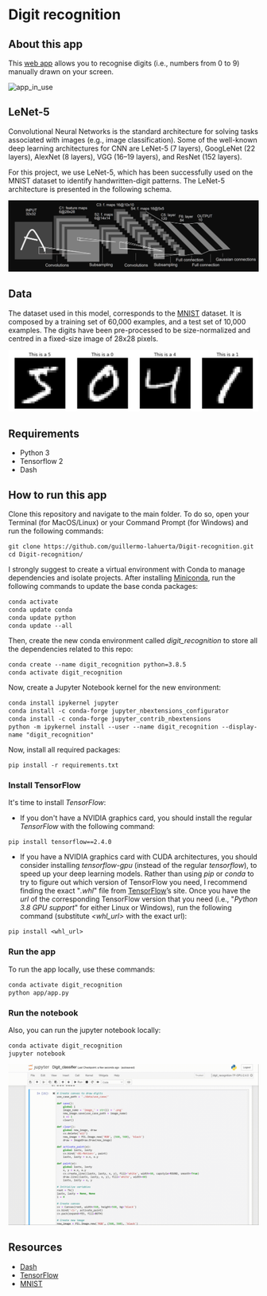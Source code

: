 # Digit recognition

## About this app

This [web app](http://ec2-35-181-53-166.eu-west-3.compute.amazonaws.com:8081/) allows you to recognise digits (i.e., numbers from 0 to 9) manually drawn on your screen.

![app_in_use](img/digit_predict.gif)


## LeNet-5

Convolutional Neural Networks is the standard architecture for solving tasks associated with images (e.g., image classification). Some of the well-known deep learning architectures for CNN are LeNet-5 (7 layers), GoogLeNet (22 layers), AlexNet (8 layers), VGG (16–19 layers), and ResNet (152 layers).

For this project, we use LeNet-5, which has been successfully used on the MNIST dataset to identify handwritten-digit patterns. The LeNet-5 architecture is presented in the following schema.

![lenet](img/lenet.png)

## Data

The dataset used in this model, corresponds to the [MNIST](http://yann.lecun.com/exdb/mnist/) dataset.
It is composed by a training set of 60,000 examples, and a test set of 10,000 examples.
The digits have been pre-processed to be size-normalized and centred in a fixed-size image of 28x28 pixels.

![data](img/mnist.png)

## Requirements

* Python 3
* Tensorflow 2
* Dash

## How to run this app

Clone this repository and navigate to the main folder. To do so, open your Terminal (for MacOS/Linux) or your Command Prompt (for Windows) and run the following commands:
```
git clone https://github.com/guillermo-lahuerta/Digit-recognition.git
cd Digit-recognition/
```

I strongly suggest to create a virtual environment with Conda to manage dependencies and isolate projects. After installing [Miniconda](https://docs.conda.io/en/latest/miniconda.html), run the following commands to update the base conda packages:
```
conda activate
conda update conda
conda update python
conda update --all
```

Then, create the new conda environment called *digit_recognition* to store all the dependencies related to this repo:
```
conda create --name digit_recognition python=3.8.5
conda activate digit_recognition
```

Now, create a Jupyter Notebook kernel for the new environment:
```
conda install ipykernel jupyter
conda install -c conda-forge jupyter_nbextensions_configurator
conda install -c conda-forge jupyter_contrib_nbextensions
python -m ipykernel install --user --name digit_recognition --display-name "digit_recognition"
```

Now, install all required packages:
```
pip install -r requirements.txt
```

### Install TensorFlow

It's time to install *TensorFlow*:

* If you don't have a NVIDIA graphics card, you should install the regular *TensorFlow* with the following command:
```
pip install tensorflow==2.4.0
```

* If you have a NVIDIA graphics card with CUDA architectures, you should consider installing *tensorflow-gpu* (instead of the regular *tensorflow*), to speed up your deep learning models. Rather than using *pip* or *conda* to try to figure out which version of TensorFlow you need, I recommend finding the exact "*.whl*" file from [TensorFlow](https://www.tensorflow.org/install/pip#package-location)’s site. Once you have the *url* of the corresponding TensorFlow version that you need (i.e., "*Python 3.8 GPU support*" for either Linux or Windows), run the following command (substitute *<whl_url>* with the exact url):
```
pip install <whl_url>
```

### Run the app
To run the app locally, use these commands:
```
conda activate digit_recognition
python app/app.py
```

### Run the notebook
Also, you can run the jupyter notebook locally:
```
conda activate digit_recognition
jupyter notebook
```

![](img/video_notebook.gif)

## Resources

* [Dash](https://dash.plot.ly/)
* [TensorFlow](https://www.tensorflow.org/)
* [MNIST](http://yann.lecun.com/exdb/mnist/)
